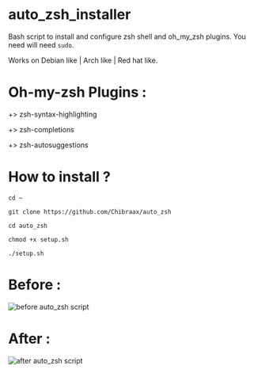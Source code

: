 # auto_zsh_installer
Bash script to install and configure zsh shell and oh_my_zsh plugins.
You need will need `sudo`.

Works on Debian like | Arch like | Red hat like.

# Oh-my-zsh Plugins : 

  +> zsh-syntax-highlighting 
  
  +> zsh-completions 
  
  +> zsh-autosuggestions


# How to install ? 

```cd ~```

```git clone https://github.com/Chibraax/auto_zsh```

```cd auto_zsh```

```chmod +x setup.sh```

```./setup.sh```


# Before :

 <img src="images/before.png" alt="before auto_zsh script "> 

# After : 

 <img src="images/after2.png" alt="after auto_zsh script "> 
